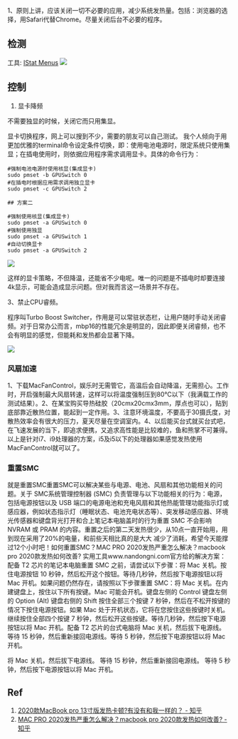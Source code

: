 
1、原则上讲，应该关闭一切不必要的应用，减少系统发热量。包括：浏览器的选择，用Safari代替Chrome。尽量关闭后台不必要的程序。

## 检测

工具: [IStat Menus](https://bjango.com/mac/istatmenus/)
![](https://pic-mike.oss-cn-hongkong.aliyuncs.com/Blog/20201116113952.png)


## 控制

1. 显卡降频

不需要独显的时候，关闭它而只用集显。

显卡切换程序，网上可以搜到不少，需要的朋友可以自己测试。
我个人倾向于用更加优雅的terminal命令设定条件切换，即：使用电池电源时，限定系统只使用集显；在插电使用时，则依据应用程序需求调用显卡。具体的命令行为：


```
#强制电池电源时使用核显(集成显卡)
sudo pmset -b GPUSwitch 0
#在插电时根据应用需求调用独立显卡
sudo pmset -c GPUSwitch 2

## 方案二

#强制使用核显(集成显卡)
sudo pmset -a GPUSwitch 0
#强制使用独显
sudo pmset -a GPUSwitch 1
#自动切换显卡
sudo pmset -a GPUSwitch 2
```

![](https://pic-mike.oss-cn-hongkong.aliyuncs.com/Blog/20201116114010.png)

这样的显卡策略，不但降温，还能省不少电呢。唯一的问题是不插电时却要连接4k显示，可能会造成显示问题。但对我而言这一场景并不存在。

3、禁止CPU睿频。

程序叫Turbo Boost Switcher，作用是可以常驻状态栏，让用户随时手动关闭睿频。对于日常办公而言，mbp16的性能冗余是明显的，因此即便关闭睿频，也不会有明显的感觉，但能耗和发热都会显著下降。

![](https://pic-mike.oss-cn-hongkong.aliyuncs.com/Blog/20201116113836.png)


### 风扇加速

1、下载MacFanControl，娱乐时无需管它，高温后会自动降温，无需担心。工作时，开启强制最大风扇转速，这样可以将温度强制压到80℃以下（我满载工作的测试结果）。2、在某宝购买导热硅胶（20cmx20cmx3mm，厚点也可以），贴到底部靠近散热位置，能起到一定作用。3、注意环境温度，不要高于30摄氏度，对散热效率会有很大的压力，夏天尽量在空调室内。4、以后能买台式就买台式吧，在飞速发展的当下，即追求便携，又追求高性能是比较难的，鱼和熊掌不可兼得。以上是针对i7、i9处理器的方案，i5及i5以下的处理器如果感觉发热使用MacFanControl就可以了。

### 重置SMC

就是重置SMC重置SMC可以解决某些与电源、电池、风扇和其他功能相关的问题。关于 SMC系统管理控制器 (SMC) 负责管理与以下功能相关的行为：电源，包括电源按钮以及 USB 端口的电源电池和充电风扇和其他热能管理功能指示灯或感应器，例如状态指示灯（睡眠状态、电池充电状态等）、突发移动感应器、环境光传感器和键盘背光打开和合上笔记本电脑盖时的行为重置 SMC 不会影响 NVRAM 或 PRAM 的内容。重置之后的第二天发热很少，从10点一直开始用，用到现在采用了20%的电量，和前些天相比真的是大大 减少了消耗，希望今天能撑过12个小时吧！如何重置SMC？MAC PRO 2020发热严重怎么解决？macbook pro 2020款发热如何改善? 实用工具www.nandongni.com官方给的解决方案：配备 T2 芯片的笔记本电脑重置 SMC 之前，请尝试以下步骤：将 Mac 关机。按住电源按钮 10 秒钟，然后松开这个按钮。等待几秒钟，然后按下电源按钮以将 Mac 开机。如果问题仍然存在，请按照以下步骤重置 SMC：将 Mac 关机。在内建键盘上，按住以下所有按键。Mac 可能会开机。键盘左侧的 Control 键盘左侧的 Option (Alt) 键盘右侧的 Shift 按住全部三个按键 7 秒钟，然后在不松开按键的情况下按住电源按钮。如果 Mac 处于开机状态，它将在您按住这些按键时关机。继续按住全部四个按键 7 秒钟，然后松开这些按键。等待几秒钟，然后按下电源按钮以将 Mac 开机。配备 T2 芯片的台式电脑将 Mac 关机，然后拔下电源线。等待 15 秒钟，然后重新接回电源线。等待 5 秒钟，然后按下电源按钮以将 Mac 开机。

将 Mac 关机，然后拔下电源线。
等待 15 秒钟，然后重新接回电源线。
等待 5 秒钟，然后按下电源按钮以将 Mac 开机。


## Ref

1. [2020款MacBook pro 13寸版发热卡顿?有没有和我一样的？ - 知乎](https://www.zhihu.com/question/396554923/answer/1374320608)
2. [MAC PRO 2020发热严重怎么解决？macbook pro 2020款发热如何改善? - 知乎](https://zhuanlan.zhihu.com/p/168175424)
